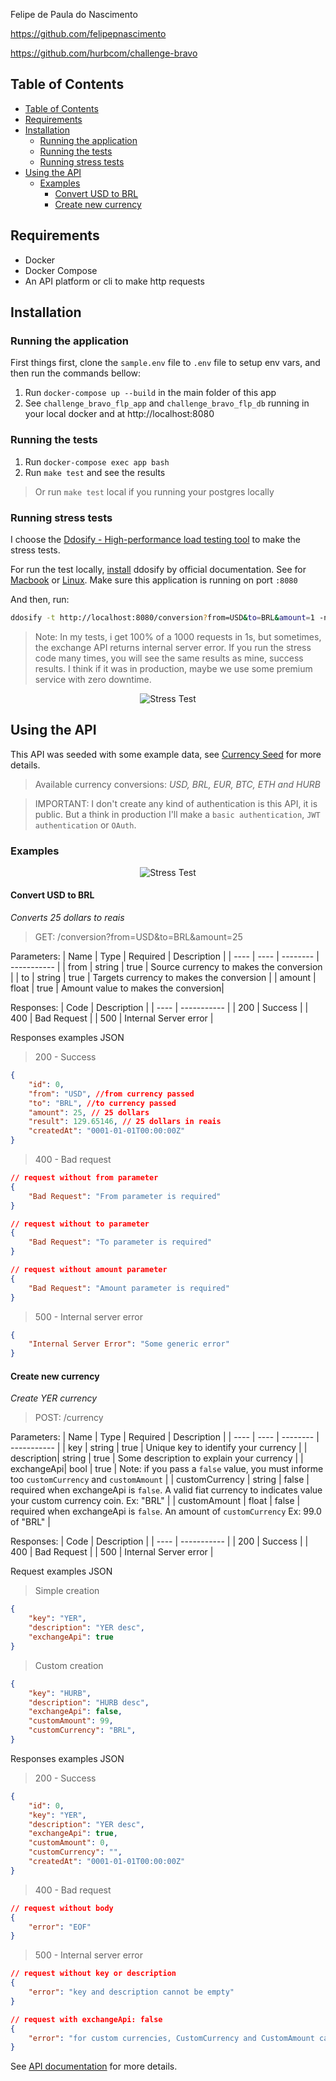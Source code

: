 Felipe de Paula do Nascimento

https://github.com/felipepnascimento

https://github.com/hurbcom/challenge-bravo

Table of Contents
-----------------
- [Table of Contents](#table-of-contents)
- [Requirements](#requirements)
- [Installation](#installation)
  * [Running the application](#running-the-application)
  * [Running the tests](#running-the-tests)
  * [Running stress tests](#running-stress-tests)
- [Using the API](#using-the-api)
  * [Examples](#examples)
    + [Convert USD to BRL](#convert-usd-to-brl)
    + [Create new currency](#create-new-currency)

Requirements
-----------------
- Docker
- Docker Compose
- An API platform or cli to make http requests

Installation
-----------------
### Running the application
First things first, clone the `sample.env` file to `.env` file to setup env vars, and then run the commands bellow:

1. Run `docker-compose up --build` in the main folder of this app
2. See `challenge_bravo_flp_app` and `challenge_bravo_flp_db` running in your local docker and at http://localhost:8080

### Running the tests
1. Run `docker-compose exec app bash`
2. Run `make test` and see the results
> Or run `make test` local if you running your postgres locally

### Running stress tests

I choose the [Ddosify - High-performance load testing tool](https://github.com/ddosify/ddosify) to make the stress tests.

For run the test locally, [install](https://github.com/ddosify/ddosify#installation) ddosify by official documentation. See for [Macbook](https://github.com/ddosify/ddosify#homebrew-tap-macos-and-linux) or [Linux](https://github.com/ddosify/ddosify#apk-deb-rpm-arch-linux-freebsd-packages). Make sure this application is running on port `:8080`

And then, run:

```bash
ddosify -t http://localhost:8080/conversion?from=USD&to=BRL&amount=1 -n 1000 -d 1 -p HTTP -T 0
```

> Note: In my tests, i get 100% of a 1000 requests in 1s, but sometimes, the exchange API returns internal server error. If you run the stress code many times, you will see the same results as mine, success results. I think if it was in production, maybe we use some premium service with zero downtime.

<p align="center">
  <img src="./docs/stress.gif" alt="Stress Test" />
</p>

Using the API
-----------------

This API was seeded with some example data, see [Currency Seed](./migrations/seeds/currency.go) for more details.

> Available currency conversions: _USD, BRL, EUR, BTC, ETH and HURB_

> IMPORTANT: I don't create any kind of authentication is this API, it is public. But a think in production I'll make a `basic authentication`, `JWT authentication` or `OAuth`.

### Examples
<p align="center">
  <img src="./docs/conversion.gif" alt="Stress Test" />
</p>

#### Convert USD to BRL
_Converts 25 dollars to reais_

> GET: /conversion?from=USD&to=BRL&amount=25

Parameters:
|    Name    |    Type    |    Required    |    Description    |
|    ----    |    ----    |    --------    |    -----------    |
|    from    |    string  |    true        |    Source currency to makes the conversion   |
|    to      |    string  |    true        |    Targets currency to makes the conversion   |
|    amount  |    float   |    true        |    Amount value to makes the conversion|

Responses:
|    Code    |    Description    |
|    ----    |    -----------    |
|    200     |    Success     |
|    400     |    Bad Request    |
|    500     |    Internal Server error    |

Responses examples JSON
> 200 - Success

```JSON
{
    "id": 0,
    "from": "USD", //from currency passed
    "to": "BRL", //to currency passed
    "amount": 25, // 25 dollars
    "result": 129.65146, // 25 dollars in reais
    "createdAt": "0001-01-01T00:00:00Z"
}
```

> 400 - Bad request

```JSON
// request without from parameter
{
    "Bad Request": "From parameter is required"
}

// request without to parameter
{
    "Bad Request": "To parameter is required"
}

// request without amount parameter
{
    "Bad Request": "Amount parameter is required"
}
```

> 500 - Internal server error

```JSON
{
    "Internal Server Error": "Some generic error"
}
```

#### Create new currency
_Create YER currency_

> POST: /currency

Parameters:
|    Name    |    Type    |    Required    |    Description    |
|    ----    |    ----    |    --------    |    -----------    |
|    key     |    string  |    true        |    Unique key to identify your currency   |
| description|    string  |    true        |    Some description to explain your currency   |
| exchangeApi|    bool    |    true       |     Note: if you pass a `false` value, you must informe too `customCurrency` and `customAmount` |
| customCurrency |    string  |   false    |    required when exchangeApi is `false`. A valid fiat currency to indicates value your custom currency coin. Ex: "BRL"   |
| customAmount   |    float  |    false    |    required when exchangeApi is `false`. An amount of `customCurrency` Ex: 99.0 of "BRL"   |

Responses:
|    Code    |    Description    |
|    ----    |    -----------    |
|    200     |    Success     |
|    400     |    Bad Request    |
|    500     |    Internal Server error    |

Request examples JSON

> Simple creation
```JSON
{
    "key": "YER",
    "description": "YER desc",
    "exchangeApi": true
}
```

> Custom creation
```JSON
{
    "key": "HURB",
    "description": "HURB desc",
    "exchangeApi": false,
    "customAmount": 99,
    "customCurrency": "BRL",
}
```

Responses examples JSON
> 200 - Success

```JSON
{
    "id": 0,
    "key": "YER",
    "description": "YER desc",
    "exchangeApi": true,
    "customAmount": 0,
    "customCurrency": "",
    "createdAt": "0001-01-01T00:00:00Z"
}

```

> 400 - Bad request

```JSON
// request without body
{
    "error": "EOF"
}
```

> 500 - Internal server error

```JSON
// request without key or description
{
    "error": "key and description cannot be empty"
}

// request with exchangeApi: false
{
    "error": "for custom currencies, CustomCurrency and CustomAmount cannot be empty"
}
```

See [API documentation](./docs/api.md) for more details.